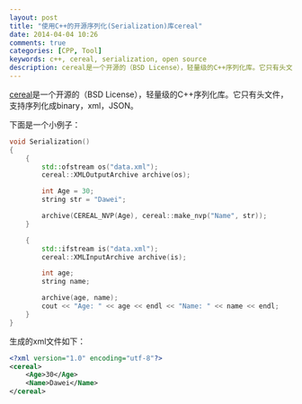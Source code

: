 ```yaml
---
layout: post
title: "使用C++的开源序列化(Serialization)库cereal"
date: 2014-04-04 10:26
comments: true
categories: [CPP, Tool]
keywords: c++, cereal, serialization, open source
description: cereal是一个开源的（BSD License），轻量级的C++序列化库。它只有头文件，支持序列化成binary，xml，JSON。
---
```

[cereal](http://uscilab.github.io/cereal/index.html)是一个开源的（BSD License），轻量级的C++序列化库。它只有头文件，支持序列化成binary，xml，JSON。

下面是一个小例子：
```c++
void Serialization()
{
    {
        std::ofstream os("data.xml");
        cereal::XMLOutputArchive archive(os);

        int Age = 30;
        string str = "Dawei";

        archive(CEREAL_NVP(Age), cereal::make_nvp("Name", str));
    }

    {
        std::ifstream is("data.xml");
        cereal::XMLInputArchive archive(is);

        int age;
        string name;

        archive(age, name);
        cout << "Age: " << age << endl << "Name: " << name << endl;
    }
}
```
生成的xml文件如下：
```xml
<?xml version="1.0" encoding="utf-8"?>
<cereal>
	<Age>30</Age>
	<Name>Dawei</Name>
</cereal>
```